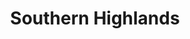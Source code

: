 ---
layout: photography
title:  "Southern Highlands"
region: "Scotland"
year: 2019
id: highlands
intro: "Home to the UK's highest mountains, peaceful lochs and beautiful glens. A place that feels like home and hopefully, one day, will be."
seo:
    title: "Travel Photography - Scottish Highlands"
    description: "Photography from the southern Scottish Highlands including Stob Dearg, Stob Binnein, The Trossachs, Glen Coe and Loch Dochart."
    image:
        url: "Highlands-026.jpg"
        alt: "Ben Vorlich summit"
hero:
    image: "Highlands-026.jpg"
    alt: "Ben Vorlich summit"
---
